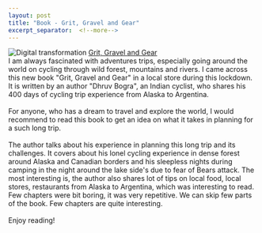 ```yaml
---
layout: post
title: "Book - Grit, Gravel and Gear"
excerpt_separator:  <!--more-->
---
```


<img src="/blog/images/dhruvbogra.jpg" alt="Digital transformation"> 
<a href="https://www.amazon.in/Grit-Gravel-Gear-hundred-bicycle-ebook/dp/B086YY3JG3/ref=sr_1_2?crid=3UQZO2B51BO7C&dchild=1&keywords=dhruv+bogra&qid=1592308563&sprefix=dhruv+bogra%2Caps%2C458&sr=8-2">Grit, Gravel and Gear</a>
</br>
<div>
I am always fascinated with adventures trips, especially going around the world on cycling through wild forest, mountains and rivers. I came across this new book "Grit, Gravel and Gear" in a local store during this lockdown.  It is written by an author "Dhruv Bogra", an Indian cyclist, who shares his 400 days of cycling trip experience from Alaska to Argentina.  
</div>
<br>
<div>
For anyone, who has a dream to travel and explore the world, I would recommend to read this book to get an idea on what it takes in planning for a such long trip.  
</div>
<br>
<div>
The author talks about his experience in planning this long trip and its challenges. It covers about his lonel cycling experience in dense forest around Alaska and Canadian borders and his sleepless nights during camping in the night around the lake side's due to fear of Bears attack. The most interesting is, the author also shares lot of tips on local food, local stores, restaurants from Alaska to Argentina, which was interesting to read. Few chapters were bit boring, it was very repetitive. We can skip few parts of the book. Few chapters are quite interesting.  
</div>
</br> 
<div>
Enjoy reading! 
</div>
<div>
<br>
<script type="text/javascript" src="https://platform-api.sharethis.com/js/sharethis.js#property=5eaba5f77525e90012616b98&product=inline-share-buttons" async="async"></script>

<div class="sharethis-inline-share-buttons"></div>